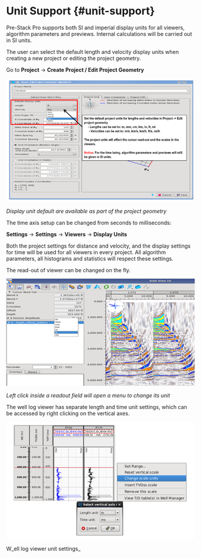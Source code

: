 # Unit Support {#unit-support}

Pre-Stack Pro supports both SI and imperial display units for all viewers, algorithm parameters and previews. Internal calculations will be carried out in SI units.

The user can select the default length and velocity display units when creating a new project or editing the project geometry.

Go to **Project** → **Create Project / Edit Project Geometry**

![](/assets/001_Unit_Support.png)

_Display unit default are available as part of the project geometry_

The time axis setup can be changed from seconds to milliseconds:

**Settings** → **Settings** → **Viewers** → **Display Units**

Both the project settings for distance and velocity, and the display settings for time will be used for all viewers in every project. All algorithm parameters, all histograms and statistics will respect these settings.

The read-out of viewer can be changed on the fly.

![](/assets/002_Unit_Support.png)

_Left click inside a readout field will open a menu to change its unit_

The well log viewer has separate length and time unit settings, which can be accessed by right clicking on the vertical axes.

![](/assets/003_Unit_Support.png)

W_ell log viewer unit settings_

